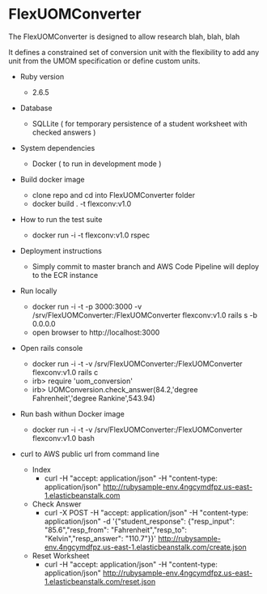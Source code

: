 # FlexUOMConverter

The FlexUOMConverter is designed to allow research blah, blah, blah

It defines a constrained set of conversion unit with the flexibility to add any unit from the UMOM specification or define custom units.


* Ruby version
  * 2.6.5
  
* Database
  * SQLLite ( for temporary persistence of a student worksheet with checked answers )

* System dependencies
  * Docker ( to run in development mode )
  
* Build docker image
  * clone repo and cd into FlexUOMConverter folder
  * docker build . -t flexconv:v1.0  

* How to run the test suite
  * docker run -i -t flexconv:v1.0 rspec

* Deployment instructions
  * Simply commit to master branch and AWS Code Pipeline will deploy to the ECR instance
  
* Run locally
  * docker run -i -t -p 3000:3000 -v /srv/FlexUOMConverter:/FlexUOMConverter flexconv:v1.0 rails s -b 0.0.0.0
  * open browser to http://localhost:3000

* Open rails console
  * docker run -i -t -v /srv/FlexUOMConverter:/FlexUOMConverter flexconv:v1.0 rails c
  * irb> require 'uom_conversion'
  * irb> UOMConversion.check_answer(84.2,'degree Fahrenheit','degree Rankine',543.94)

* Run bash withun Docker image
  * docker run -i -t -v /srv/FlexUOMConverter:/FlexUOMConverter flexconv:v1.0 bash

* curl to AWS public url from command line
  * Index 
    * curl -H "accept: application/json" -H "content-type: application/json" http://rubysample-env.4ngcymdfpz.us-east-1.elasticbeanstalk.com
  * Check Answer 
    * curl -X POST -H "accept: application/json"  -H "content-type: application/json"   -d '{"student_response": {"resp_input": "85.6","resp_from": "Fahrenheit","resp_to": "Kelvin","resp_answer": "110.7"}}' http://rubysample-env.4ngcymdfpz.us-east-1.elasticbeanstalk.com/create.json
  * Reset Worksheet 
    * curl -H "accept: application/json"  -H "content-type: application/json"   http://rubysample-env.4ngcymdfpz.us-east-1.elasticbeanstalk.com/reset.json

